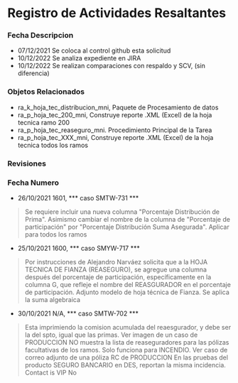 # Registro de Actividades Resaltantes
### Fecha       Descripcion
* 07/12/2021    Se coloca al control github esta solicitud
* 10/12/2022    Se analiza expediente en JIRA
* 10/12/2022    Se realizan comparaciones con respaldo y SCV, (sin diferencia)
                
### Objetos Relacionados
- ra_k_hoja_tec_distribucion_mni, Paquete de Procesamiento de datos
- ra_p_hoja_tec_200_mni, Construye reporte .XML (Excel) de la hoja tecnica ramo 200
- ra_p_hoja_tec_reaseguro_mni. Procedimiento Principal de la Tarea
- ra_p_hoja_tec_XXX_mni, Construye reporte .XML (Excel) de la hoja tecnica todos los ramos

### Revisiones
### Fecha       Numero
* 26/10/2021    1601, *** caso SMTW-731 ***
>Se requiere incluir una nueva columna "Porcentaje Distribución de Prima".
Asimismo cambiar el nombre de la columna de "Porcentaje de participación" por "Porcentaje Distribución Suma Asegurada".
Aplicar para todos los ramos

* 25/10/2021    1600, *** caso SMYW-717 ***
>Por instrucciones de Alejandro Narváez solicita que a la HOJA TECNICA DE FIANZA (REASEGURO), se agregue una columna después del porcentaje de participación, específicamente en la columna G, que refleje el nombre del REASGURADOR en el porcentaje de participación. Adjunto modelo de hoja técnica de Fianza.
>Se aplica la suma algebraica

* 30/10/2021    N/A, *** caso SMTW-702 *** 
>Esta imprimiendo la comision acumulada del reaesgurador, y debe ser la del spto, igual que las primas. Ver imagen de un caso de PRODUCCION
NO muestra la lista de reaseguradores para las pólizas facultativas de los ramos. Solo funciona para INCENDIO.
>Ver caso de correo adjunto de una póliza RC de PRODUCCION
En las pruebas del producto SEGURO BANCARIO en DES, reportan la misma incidencia.
Contact is VIP No
